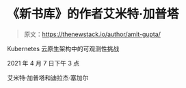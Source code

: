 # 《新书库》的作者艾米特·加普塔

> 原文：<https://thenewstack.io/author/amit-gupta/>

Kubernetes 云原生架构中的可观测性挑战

2021 年 4 月 7 日下午 3 点

艾米特·加普塔和迪拉杰·塞加尔